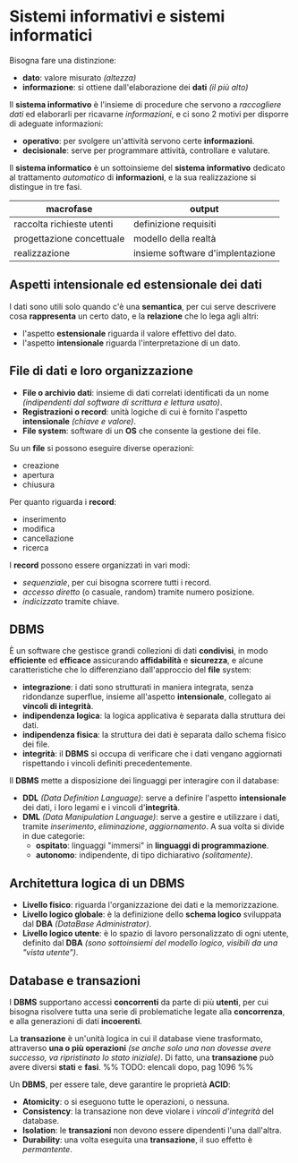 # Sistemi informativi e sistemi informatici
Bisogna fare una distinzione:
- **dato**: valore misurato *(altezza)*
- **informazione**: si ottiene dall'elaborazione dei **dati** *(il più alto)*

Il **sistema informativo** è l'insieme di procedure che servono a *raccogliere dati* ed elaborarli per ricavarne *informazioni*, e ci sono 2 motivi per disporre di adeguate informazioni:
- **operativo**: per svolgere un'attività servono certe **informazioni**.
- **decisionale**: serve per programmare attività, controllare e valutare.

Il **sistema informatico** è un sottoinsieme del **sistema informativo** dedicato al trattamento *automatico* di **informazioni**, e la sua realizzazione si distingue in tre fasi.

| macrofase  | output  |
|---|---|
| raccolta richieste utenti | definizione requisiti |
| progettazione concettuale | modello della realtà  |
| realizzazione | insieme software d'implentazione  |

## Aspetti intensionale ed estensionale dei dati
I dati sono utili solo quando c'è una **semantica**, per cui serve descrivere cosa **rappresenta** un certo dato, e la **relazione** che lo lega agli altri:
- l'aspetto **estensionale** riguarda il valore effettivo del dato.
- l'aspetto **intensionale** riguarda l'interpretazione di un dato.

## File di dati e loro organizzazione
- **File o archivio dati**: insieme di dati correlati identificati da un nome *(indipendenti dal software di scrittura e lettura usato)*.
- **Registrazioni o record**: unità logiche di cui è fornito l'aspetto **intensionale** *(chiave e valore)*.
- **File system**: software di un **OS** che consente la gestione dei file.

Su un **file** si possono eseguire diverse operazioni:
- creazione
- apertura
- chiusura

Per quanto riguarda i **record**:
- inserimento
- modifica
- cancellazione
- ricerca

I **record** possono essere organizzati in vari modi:
- *sequenziale*, per cui bisogna scorrere tutti i record.
- *accesso diretto* (o casuale, random) tramite numero posizione.
- *indicizzato* tramite chiave.

## DBMS
È un software che gestisce grandi collezioni di dati **condivisi**, in modo **efficiente** ed **efficace** assicurando **affidabilità** e **sicurezza**, e alcune caratteristiche che lo differenziano dall'approccio del **file** system:
- **integrazione**: i dati sono strutturati in maniera integrata, senza ridondanze superflue, insieme all'aspetto **intensionale**, collegato ai **vincoli di integrità**.
- **indipendenza logica**: la logica applicativa è separata dalla struttura dei dati.
- **indipendenza fisica**: la struttura dei dati è separata dallo schema fisico dei file.
- **integrità**: il **DBMS** si occupa di verificare che i dati vengano aggiornati rispettando i vincoli definiti precedentemente.

Il **DBMS** mette a disposizione dei linguaggi per interagire con il database: 
- **DDL** *(Data Definition Language)*: serve a definire l'aspetto **intensionale** dei dati, i loro legami e i vincoli d'**integrità**.
- **DML** *(Data Manipulation Language)*: serve a gestire e utilizzare i dati, tramite *inserimento*, *eliminazione*, *aggiornamento*. A sua volta si divide in due categorie:
	- **ospitato**: linguaggi "immersi" in **linguaggi di programmazione**.
	- **autonomo**: indipendente, di tipo dichiarativo *(solitamente)*.

## Architettura logica di un DBMS
- **Livello fisico**: riguarda l'organizzazione dei dati e la memorizzazione.
- **Livello logico globale**: è la definizione dello **schema logico** sviluppata dal **DBA** *(DataBase Administrator)*.
- **Livello logico utente**: è lo spazio di lavoro personalizzato di ogni utente, definito dal **DBA** *(sono sottoinsiemi del modello logico, visibili da una "vista utente")*.

## Database e transazioni
I **DBMS** supportano accessi **concorrenti** da parte di più **utenti**, per cui bisogna risolvere tutta una serie di problematiche legate alla **concorrenza**, e alla generazioni di dati **incoerenti**.

La **transazione** è un'unità logica in cui il database viene trasformato, attraverso **una o più operazioni** *(se anche solo una non dovesse avere successo, va ripristinato lo stato iniziale)*. Di fatto, una **transazione** può avere diversi **stati** e **fasi**. %% TODO: elencali dopo, pag 1096 %%

Un **DBMS**, per essere tale, deve garantire le proprietà **ACID**:
- **Atomicity**: o si eseguono tutte le operazioni, o nessuna.
- **Consistency**: la transazione non deve violare i *vincoli d'integrità* del database.
- **Isolation**: le **transazioni** non devono essere dipendenti l'una dall'altra.
- **Durability**: una volta eseguita una **transazione**, il suo effetto è *permantente*.